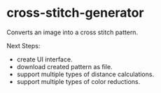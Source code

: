 # cross-stitch-generator
Converts an image into a cross stitch pattern.

Next Steps:
- create UI interface.
- download created pattern as file.
- support multiple types of distance calculations.
- support multiple types of color reductions.
